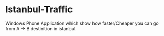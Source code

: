 # Istanbul-Traffic
Windows Phone Application which show how faster/Cheaper you can go from A -> B destinition in istanbul.
